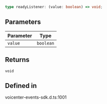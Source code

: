 ```ts
type readyListener: (value: boolean) => void;
```

## Parameters

| Parameter | Type |
| ------ | ------ |
| `value` | `boolean` |

## Returns

`void`

## Defined in

voicenter-events-sdk.d.ts:1001
